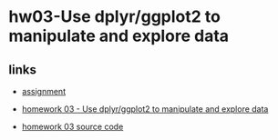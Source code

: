 # hw03-Use dplyr/ggplot2 to manipulate and explore data

## links 

* [assignment](http://stat545.com/Classroom/assignments/hw03/hw03.html)

* [homework 03 - Use dplyr/ggplot2 to manipulate and explore data](https://github.com/STAT545-UBC-students/hw03-QinxinLin/blob/master/hw03-Use_dplyr_ggplot2_to_manipulate_and_explore_data.md)

* [homework 03 source code]()




